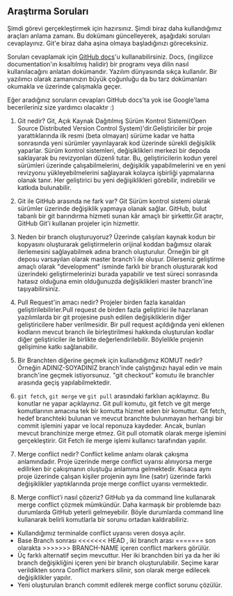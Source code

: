 ## Araştırma Soruları

Şimdi görevi gerçekleştirmek için hazırsınız. Şimdi biraz daha kullandığımız araçları anlama zamanı. Bu dokümanı güncelleyerek, aşağıdaki soruları cevaplayınız. Git'e biraz daha aşina olmaya başladığınızı göreceksiniz. 

Soruları cevaplamak için [GitHub docs](https://docs.github.com/en)'u kullanabilirsiniz. Docs, (ingilizce documentation'ın kısaltılmış halidir) bir programı veya dilin nasıl kullanılacağını anlatan dokümandır. Yazılım dünyasında sıkça kullanılır. Bir yazılımcı olarak zamanınızın büyük çoğunluğu da bu tarz dokümanları okumakla ve üzerinde çalışmakla geçer.

Eğer aradığınız soruların cevapları GitHub docs'ta yok ise Google'lama becerileriniz size yardımcı olacaktır :)

1. Git nedir?
Git, Açık Kaynak Dağıtılmış Sürüm Kontrol Sistemi(Open Source Distributed Version Control System)'dir.Geliştiriciler bir proje yarattıklarında ilk resmi (beta olmayan) sürüme kadar ve hatta sonrasında yeni sürümler yayınlayarak kod üzerinde sürekli değişiklik yaparlar. Sürüm kontrol sistemleri, değişiklikleri merkezi bir depoda saklayarak bu revizyonları düzenli tutar. Bu, geliştiricilerin kodun yerel sürümleri üzerinde çalışabilmelerini, değişiklik yapabilmelerini ve en yeni revizyonu yükleyebilmelerini sağlayarak kolayca işbirliği yapmalarına olanak tanır. Her geliştirici bu yeni değişiklikleri görebilir, indirebilir ve katkıda bulunabilir.

2. Git ile GitHub arasında ne fark var?
Git Sürüm kontrol sistemi olarak sürümler üzerinde değişiklik yapmaya olanak sağlar. GitHub, bulut tabanlı bir git barındırma hizmeti sunan kâr amaçlı bir şirkettir.Git araçtır, GitHub Git'i kullanan projeler için hizmettir. 

3. Neden bir branch oluşturuyoruz? 
 Üzerinde çalışılan kaynak kodun bir kopyasını oluşturarak geliştirmelerin orijinal koddan bağımsız olarak ilerlemesini sağlayabilmek adına branch oluşturulur. Örneğin bir git deposu varsayılan olarak master branch'i ile oluşur. Dilerseniz geliştirme amaçlı olarak "development" isminde farklı bir branch oluşturarak kod üzerindeki geliştirmelerinizi burada yapabilir ve test süreci sonrasında hatasız olduğuna emin olduğunuzda değişiklikleri master branch'ine taşıyabilirsiniz.

4. Pull Request'in amacı nedir?
Projeler birden fazla kanaldan geliştirilebilirler.Pull request de birden fazla geliştirici ile hazırlanan yazılımlarda bir git projesine push edilen değişikliklerin diğer geliştiricilere haber verilmesidir. Bir pull request açıldığında yeni eklenen kodların mevcut branch ile birleştirilmesi hakkında oluşturulan kodlar diğer geliştiriciler ile birlikte değerlendirilebilir. Böylelikle projenin gelişimine katkı sağlanabilir.

5. Bir Branchten diğerine geçmek için kullanıdığımız KOMUT nedir? Örneğin ADINIZ-SOYADINIZ branch'inde çalıştığınızı hayal edin ve main branch'ine geçmek istiyorsunuz.
"git checkout" komutu ile branchler arasında geçiş yapılabilmektedir.

6. `git fetch`, `git merge` ve `git pull` arasındaki farklıarı açıklayınız. Bu konutlar ne yapar açıklayınız.
Git pull komutu, git fetch ve git merge komutlarının amacına tek bir komutta hizmet eden bir komuttur. Git fetch, hedef branchteki bulunan ve mevcut branchte bulunmayan herhangi bir commit işlemini yapar ve local reponuza kaydeder. Ancak, bunları mevcut branchinize merge etmez. Git pull otomatik olarak merge işlemini gerçekleştirir. Git Fetch ile merge işlemi kullanıcı tarafından yapılır.

7. Merge conflict nedir?
Conflict kelime anlamı olarak çakışma anlamındadır. Proje üzerinde merge conflict uyarısı alınıyorsa merge edilirken bir çakışmanın oluştuğu anlamına gelmektedir. Kısaca aynı proje üzerinde çalışan kişiler projenin aynı line (satır) üzerinde farklı değişiklikler yaptıklarında proje merge conflict uyarısı vermektedir. 

8. Merge conflict'i nasıl çözeriz?
GitHub ya da command line kullanarak merge conflict çözmek mümkündür. Daha karmaşık bir problemde bazı durumlarda GitHub yeterli gelmeyebilir. Böyle durumlarda command line kullanarak belirli komutlarla bir sorunu ortadan kaldırabiliriz.

* Kullandığımız terminalde conflict uyarısı veren dosya açılır.
* Base Branch sonrası <<<<<<< HEAD , iki branch arası  =======  son olarakta  >>>>>>> BRANCH-NAME içeren conflict markers görülür.
* Üç farklı alternatif seçim mevcuttur. Her iki branchden biri ya da her iki branch değişikliğini içeren yeni bir branch     oluşturulabilir. Seçime karar verildikten sonra Conflict markers silinir, son olarak merge edilecek değişiklikler yapılır.
* Yeni oluşturulan branch commit edilerek merge conflict sorunu çözülür.
